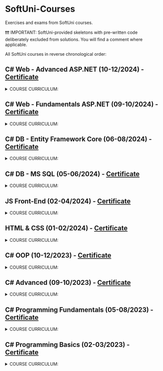 # SoftUni-Courses
Exercises and exams from SoftUni courses. <br/>

❗❗❗ IMPORTANT: SoftUni-provided skeletons with pre-written code deliberately excluded from solutions. You will find a comment where applicable.

All SoftUni courses in reverse chronological order:
## C# Web - Advanced ASP.NET (10-12/2024) - [Certificate](https://softuni.bg/certificates/details/232774/175fc259)
<details>
  <summary>COURSE CURRICULUM:</summary>

  :white_check_mark: Routing and Binding, Views, DI and Services

  :white_check_mark: Application Flow, Filters & Middleware

  :white_check_mark: Web API

  :white_check_mark: Web Application Security and ASP.NET Core

  :white_check_mark: ASP.NET Core Identity, External Login and JSON Web Tokens

  :white_check_mark: Project Architecture

  :white_check_mark: Testing

  :white_check_mark: Advanced Topics

  :white_check_mark: SignalR

  :white_check_mark: Azure, Deployment and CI
</details>

## C# Web - Fundamentals ASP.NET (09-10/2024) - [Certificate](https://softuni.bg/certificates/details/228329/31231b7b)
<details>
  <summary>COURSE CURRICULUM:</summary>

  :white_check_mark: Internet Explained

  :white_check_mark: HTTP Protocol

  :white_check_mark: ASP.NET Core Introduction

  :white_check_mark: ASP.NET and Databases

  :white_check_mark: State Management & Asynchronous Processing

  :white_check_mark: ASP.NET Core Identity
</details>

## C# DB - Entity Framework Core (06-08/2024) - [Certificate](https://softuni.bg/certificates/details/221122/a9070d78)
<details>
  <summary>COURSE CURRICULUM:</summary>
  
  :white_check_mark: ORM Fundamentals
  
  :white_check_mark: Entity Framework Introduction

  :white_check_mark: Entity Relations

  :white_check_mark: LINQ

  :white_check_mark: Advanced Querying

  :white_check_mark: Migrations in Entity Framework Core

  :white_check_mark: JSON Processing

  :white_check_mark: XML Processing

  :white_check_mark: Entity Framework Core Essentials for ASP.NET

  :white_check_mark: Best Practices And Architecture

  :white_check_mark: NoSQL
</details>

## C# DB - MS SQL (05-06/2024) - [Certificate](https://softuni.bg/certificates/details/216747/4c422610)
<details>
  <summary>COURSE CURRICULUM:</summary>
  
  :white_check_mark: Databases Introduction
  
  :white_check_mark: CRUD

  :white_check_mark: Table Relations

  :white_check_mark: Built-in Functions

  :white_check_mark: Subqueries and Joins

  :white_check_mark: Indices and Data Aggregation

  :white_check_mark: Functions and Stored Procedures

  :white_check_mark: Triggers and Transactions
</details>

## JS Front-End (02-04/2024) - [Certificate](https://softuni.bg/certificates/details/212349/4de170c5)
<details>
  <summary>COURSE CURRICULUM:</summary>
  
  :white_check_mark: JS Syntax Fundamentals
  
  :white_check_mark: JS Arrays & Strings

  :white_check_mark: Functions and Statements

  :white_check_mark: Objects and Classes

  :white_check_mark: DOM Introduction

  :white_check_mark: DOM Manipulation and Events

  :white_check_mark: HTTP and REST

  :white_check_mark: Asynchronous Programming
</details>

## HTML & CSS (01-02/2024) - [Certificate](https://softuni.bg/certificates/details/205241/87dd0020)
<details>
  <summary>COURSE CURRICULUM:</summary>
  
  :white_check_mark: Introduction to HTML & CSS
  
  :white_check_mark: Typography in CSS

  :white_check_mark: Box Model & Position

  :white_check_mark: CSS Layout - Flexbox

  :white_check_mark: Responsive Web Design

  :white_check_mark: Form & Working with Forms
</details>

## C# OOP (10-12/2023) - [Certificate](https://softuni.bg/certificates/details/200380/eb8dd088)
<details>
  <summary>COURSE CURRICULUM:</summary>
  
  :white_check_mark: Inheritance
  
  :white_check_mark: Encapsulation

  :white_check_mark: Interfaces and Abstraction

  :white_check_mark: Polymorphism

  :white_check_mark: Exception Handling

  :white_check_mark: SOLID

  :white_check_mark: Reflection and Attributes

  :white_check_mark: Unit Testing

  :white_check_mark: Mocking and Test Driven Development

  :white_check_mark: Design Patterns
</details>

## C# Advanced (09-10/2023) - [Certificate](https://softuni.bg/certificates/details/188405/77d72667)
<details>
  <summary>COURSE CURRICULUM:</summary>
  
  :white_check_mark: Stacks and Queues
  
  :white_check_mark: Multidimensional Arrays

  :white_check_mark: Sets and Dictionaries Advanced

  :white_check_mark: Streams, Files and Directories

  :white_check_mark: Functional Programming

  :white_check_mark: Defining Classes

  :white_check_mark: Implementing Linked List

  :white_check_mark: Implementing Stack and Queue

  :white_check_mark: Generics

  :white_check_mark: Iterators and Comparators
</details>

## C# Programming Fundamentals (05-08/2023) - [Certificate](https://softuni.bg/certificates/details/179471/5368a254)
<details>
  <summary>COURSE CURRICULUM:</summary>
  
  :white_check_mark: Basic Syntax, Conditional Statements and Loops
  
  :white_check_mark: Git and GitHub

  :white_check_mark: Data Types and Variables

  :white_check_mark: HTTP Basics

  :white_check_mark: Arrays

  :white_check_mark: HTML & CSS Basics

  :white_check_mark: Methods

  :white_check_mark: Software Development Concepts - Part 1

  :white_check_mark: List

  :white_check_mark: Objects and Classes

  :white_check_mark: Bitwise Operations

  :white_check_mark: Associative Arrays

  :white_check_mark: Software Development Concepts - Part 2

  :white_check_mark: Text Processing

  :white_check_mark: Problem Solving

  :white_check_mark: Regular Expressions

  :white_check_mark: Database Basics

  :white_check_mark: QA Introduction

  :white_check_mark: Basic Web Project
</details>

## C# Programming Basics (02-03/2023) - [Certificate](https://softuni.bg/certificates/details/163712/8d167956)
<details>
  <summary>COURSE CURRICULUM:</summary>
  
  :white_check_mark: First Steps In Coding
  
  :white_check_mark: Conditional Statements

  :white_check_mark: Conditional Statements Advanced

  :white_check_mark: For-Loop

  :white_check_mark: While-Loop

  :white_check_mark: Nested Loops
</details>
